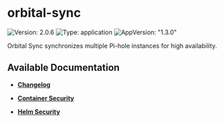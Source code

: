 # orbital-sync

![Version: 2.0.6](https://img.shields.io/badge/Version-2.0.6-informational?style=flat-square) ![Type: application](https://img.shields.io/badge/Type-application-informational?style=flat-square) ![AppVersion: "1.3.0"](https://img.shields.io/badge/AppVersion-"1.3.0"-informational?style=flat-square)

Orbital Sync synchronizes multiple Pi-hole instances for high availability.

## Available Documentation

- [**Changelog**](CHANGELOG)

- [**Container Security**](container-security)

- [**Helm Security**](helm-security)

